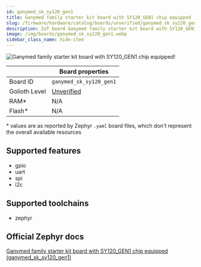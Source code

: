 ```yaml
---
id: ganymed_sk_sy120_gen1
title: Ganymed family starter kit board with SY120_GEN1 chip equipped
slug: /firmware/hardware/catalog/boards/unverified/ganymed_sk_sy120_gen1
description: IoT board Ganymed family starter kit board with SY120_GEN1 chip equipped, compatible with Golioth at unverified level.
image: /img/boards/ganymed_sk_sy120_gen1.webp
sidebar_class_name: hide-item
---
```


[//]: # (This is an auto-generated file, do not edit! Changes to it will be lost upon re-generation)

![Ganymed family starter kit board with SY120_GEN1 chip equipped!](/img/boards/ganymed_sk_sy120_gen1.webp "Ganymed family starter kit board with SY120_GEN1 chip equipped")

|                | Board properties     |
| -------------  | -------------------- |
| Board ID       | `ganymed_sk_sy120_gen1` |
| Golioth Level  | [Unverified](/firmware/hardware#unverified-boards) |
| RAM*           | N/A |
| Flash*         | N/A |

\* values are as reported by Zephyr `.yaml` board files, which don't represent the overall available resources



## Supported features

* gpio
* uart
* spi
* i2c

## Supported toolchains

* zephyr

## Official Zephyr docs

[Ganymed family starter kit board with SY120_GEN1 chip equipped (ganymed_sk_sy120_gen1)](https://docs.zephyrproject.org/latest/boards/sensry/ganymed_sk/doc/index.html)
